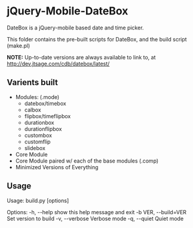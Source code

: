 jQuery-Mobile-DateBox
=====================

DateBox is a jQuery-mobile based date and time picker.

This folder contains the pre-built scripts for DateBox, and the build script (make.pl)

**NOTE:** Up-to-date versions are always available to link to,
at http://dev.jtsage.com/cdb/datebox/latest/

Varients built
--------------
 * Modules: (.mode)
    * datebox/timebox
	* calbox
	* flipbox/timeflipbox
	* durationbox
	* durationflipbox
	* custombox
	* customflip
	* slidebox
 * Core Module
 * Core Module paired w/ each of the base modules (.comp)
 * Minimized Versions of Everything
 
Usage
-----

Usage: build.py [options]

Options:
  -h, --help           show this help message and exit
  -b VER, --build=VER  Set version to build
  -v, --verbose        Verbose mode
  -q, --quiet          Quiet mode
